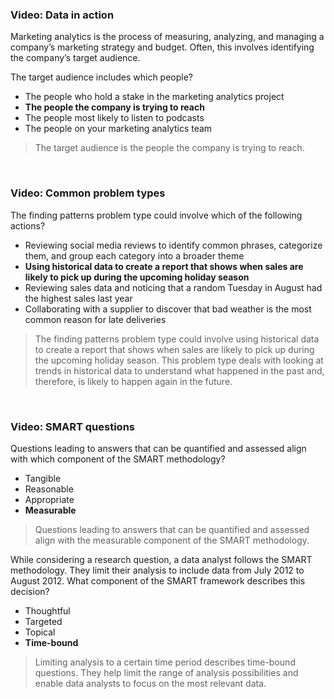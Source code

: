 ### Video: Data in action

Marketing analytics is the process of measuring, analyzing, and managing a company’s marketing strategy and budget. Often, this involves identifying the company’s target audience. 

The target audience includes which people?

* The people who hold a stake in the marketing analytics project
* **The people the company is trying to reach**
* The people most likely to listen to podcasts
* The people on your marketing analytics team

> The target audience is the people the company is trying to reach. 

&nbsp;

### Video: Common problem types

The finding patterns problem type could involve which of the following actions?

* Reviewing social media reviews to identify common phrases, categorize them, and group each category into a broader theme
* **Using historical data to create a report that shows when sales are likely to pick up during the upcoming holiday season**
* Reviewing sales data and noticing that a random Tuesday in August had the highest sales last year
* Collaborating with a supplier to discover that bad weather is the most common reason for late deliveries

> The finding patterns problem type could involve using historical data to create a report that shows when sales are likely to pick up during the upcoming holiday season. This problem type deals with looking at trends in historical data to understand what happened in the past and, therefore, is likely to happen again in the future.

&nbsp;

### Video: SMART questions

Questions leading to answers that can be quantified and assessed align with which component of the SMART methodology?

* Tangible
* Reasonable
* Appropriate
* **Measurable**

> Questions leading to answers that can be quantified and assessed align with the measurable component of the SMART methodology. 

While considering a research question, a data analyst follows the SMART methodology. They limit their analysis to include data from July 2012 to August 2012. What component of the SMART framework describes this decision?

* Thoughtful
* Targeted
* Topical
* **Time-bound**

> Limiting analysis to a certain time period describes time-bound questions. They help limit the range of analysis possibilities and enable data analysts to focus on the most relevant data.